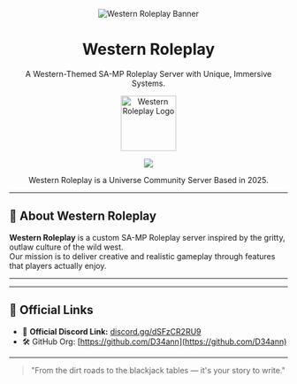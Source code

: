 <p align="center">
  <img src="https://cdn.discordapp.com/attachments/1336801449413185537/1362397182455578815/20250417_185940.png?ex=6804e1c0&is=68039040&hm=36882d6c95c84cac7cf954b6e29c19105423dde987b51fc12c8a8dd027ffd076&" alt="Western Roleplay Banner" />
</p>

<h1 align="center">Western Roleplay</h1>

<p align="center">
  A Western-Themed SA-MP Roleplay Server with Unique, Immersive Systems.
</p>

<p align="center">
  <img src="https://cdn.discordapp.com/attachments/1336801449413185537/1362397182799515728/20250417_185909.png?ex=6804e1c0&is=68039040&hm=9fc275977fb512fca36350286267e0603e508ac2f4b5b89548b899bdf7c679fd&" width="100" alt="Western Roleplay Logo" />
</p>

<!-- <p align="center">
  <a href="https://discord.gg/dSFzCR2RU9">
    <img src="https://img.shields.io/discord/1133401018751402015?label=Join%20Discord&logo=discord&style=for-the-badge&color=5865F2" alt="Join Our Discord" />
  </a>
</p> -->

<p align="center">
  <a href="https://discord.gg/dSFzCR2RU9">
    <img src="https://img.shields.io/discord/1034440353287241779?label=Discord&color=5865F2" />
  </a>
  <br />
</p>

<p align="center">
  Western Roleplay is a Universe Community Server Based in 2025.
</p>

---

## 🧠 About Western Roleplay

**Western Roleplay** is a custom SA-MP Roleplay server inspired by the gritty, outlaw culture of the wild west.  
Our mission is to deliver creative and realistic gameplay through features that players actually enjoy.

---

---

## 📌 Official Links

- 💬 **Official Discord Link:** [discord.gg/dSFzCR2RU9](https://discord.gg/dSFzCR2RU9)
- 🛠 GitHub Org: [https://github.com/D34ann](https://github.com/D34ann)

---

> "From the dirt roads to the blackjack tables — it's your story to write."

